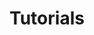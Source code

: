 ---
title: Tutorials
description: Build your application with ONNX Runtime GenAI
parent: Generative AI
has_children: true
nav_order: 1
---